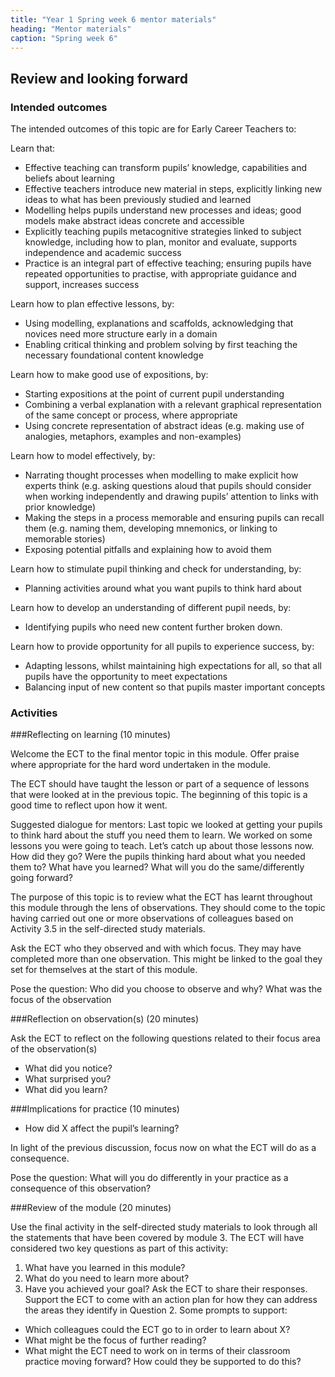 ```yaml
---
title: "Year 1 Spring week 6 mentor materials"
heading: "Mentor materials"
caption: "Spring week 6"
---
```


## Review and looking forward

### Intended outcomes

The intended outcomes of this topic are for Early Career Teachers to:

Learn that:

- Effective teaching can transform pupils’ knowledge, capabilities and beliefs about learning
- Effective teachers introduce new material in steps, explicitly linking new ideas to what has been previously studied and learned
- Modelling helps pupils understand new processes and ideas; good models make abstract ideas concrete and accessible
- Explicitly teaching pupils metacognitive strategies linked to subject knowledge, including how to plan, monitor and evaluate, supports independence and academic success
- Practice is an integral part of effective teaching; ensuring pupils have repeated opportunities to practise, with appropriate guidance and support, increases success

Learn how to plan effective lessons, by:

- Using modelling, explanations and scaffolds, acknowledging that novices need more structure early in a domain
- Enabling critical thinking and problem solving by first teaching the necessary foundational content knowledge

Learn how to make good use of expositions, by:

- Starting expositions at the point of current pupil understanding
- Combining a verbal explanation with a relevant graphical representation of the same concept or process, where appropriate
- Using concrete representation of abstract ideas (e.g. making use of analogies, metaphors, examples and non-examples)

Learn how to model effectively, by:

- Narrating thought processes when modelling to make explicit how experts think (e.g. asking questions aloud that pupils should consider when working independently and drawing pupils’ attention to links with prior knowledge)
- Making the steps in a process memorable and ensuring pupils can recall them (e.g. naming them, developing mnemonics, or linking to memorable stories)
- Exposing potential pitfalls and explaining how to avoid them

Learn how to stimulate pupil thinking and check for understanding, by:

- Planning activities around what you want pupils to think hard about

Learn how to develop an understanding of different pupil needs, by:

- Identifying pupils who need new content further broken down.

Learn how to provide opportunity for all pupils to experience success, by:

- Adapting lessons, whilst maintaining high expectations for all, so that all pupils have the opportunity to meet expectations
- Balancing input of new content so that pupils master important concepts

### Activities

###Reflecting on learning (10 minutes)

Welcome the ECT to the final mentor topic in this module. Offer praise where appropriate for the hard word undertaken in the module.

The ECT should have taught the lesson or part of a sequence of lessons that were looked at in the previous topic. The beginning of this topic is a good time to reflect upon how it went.

Suggested dialogue for mentors: Last topic we looked at getting your pupils to think hard about the stuff you need them to learn. We worked on some lessons you were going to teach. Let’s catch up about those lessons now. How did they go? Were the pupils thinking hard about what you needed them to? What have you learned? What will you do the same/differently going forward?

The purpose of this topic is to review what the ECT has learnt throughout this module through the lens of observations. They should come to the topic having carried out one or more observations of colleagues based on Activity 3.5 in the self-directed study materials.

Ask the ECT who they observed and with which focus. They may have completed more than one observation. This might be linked to the goal they set for themselves at the start of this module.

Pose the question: Who did you choose to observe and why? What was the focus of the observation

###Reflection on observation(s) (20 minutes)

Ask the ECT to reflect on the following questions related to their focus area of the observation(s)

- What did you notice?
- What surprised you?
- What did you learn?

###Implications for practice (10 minutes)

- How did X affect the pupil’s learning?

In light of the previous discussion, focus now on what the ECT will do as a consequence.

Pose the question: What will you do differently in your practice as a consequence of this observation?

###Review of the module (20 minutes)

Use the final activity in the self-directed study materials to look through all the statements that have been covered by module 3. The ECT will have considered two key questions as part of this activity:

1. What have you learned in this module?
2. What do you need to learn more about?
3. Have you achieved your goal?
   Ask the ECT to share their responses. Support the ECT to come with an action plan for how they can address the areas they identify in Question 2. Some prompts to support:

- Which colleagues could the ECT go to in order to learn about X?
- What might be the focus of further reading?
- What might the ECT need to work on in terms of their classroom practice moving forward? How could they be supported to do this?
